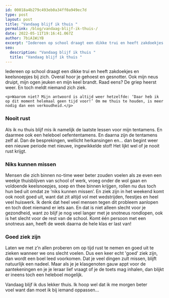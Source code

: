 ```yaml
---
id: 00018a4b279c493eb0a34ff0a949ec7d
type: post
layout: post
title: "Vandaag blijf ik thuis "
permalink: /blog/vandaag-blijf-ik-thuis-/
date: 2022-05-11T19:16:41.067Z
author: 7biA1WiYB
excerpt: "Iedereen op school draagt een dikke trui en heeft zakdoekjes en keelsnoepjes bij zich. Overal hoor je gehoest en gesnotter. Ook mijn neus druipt, mijn ogen jeuken en mijn keel brandt. Raad eens? De griep heerst weer. En toch meldt niemand zich ziek.  "
seo:
  description: "Vandaag blijf ik thuis "
  title: "Vandaag blijf ik thuis "
---
```

Iedereen op school draagt een dikke trui en heeft zakdoekjes en keelsnoepjes bij zich. Overal hoor je gehoest en gesnotter. Ook mijn neus druipt, mijn ogen jeuken en mijn keel brandt. Raad eens? De griep heerst weer. En toch meldt niemand zich ziek.  

    <p>Waarom niet? Mijn antwoord is altijd weer hetzelfde: ‘Daar heb ik op dit moment helemaal geen tijd voor!’ Om me thuis te houden, is meer nodig dan een verkoudheid.</p>
<h3>Nooit rust</h3>
<p>Als ik nu thuis blijf mis ik namelijk de laatste lessen voor mijn tentamens. En daarmee ook een heleboel oefententamens. En daarna zijn de tentamens zelf al. Dan de besprekingen, wellicht herkansingen en… dan begint weer een nieuwe periode met nieuwe, ingewikkelde stof! Het lijkt wel of je nooit rust krijgt. </p>
<h3>Niks kunnen missen</h3>
<p>Mensen die zich binnen no-time weer beter zouden voelen als ze even een weekje thuisblijven van school of werk, vroeg onder de wol gaan en voldoende keelsnoepjes, soep en thee binnen krijgen, rollen nu dus toch hun bed uit omdat ze ‘niks kunnen missen’. En ziek zijn in het weekend komt ook nooit goed uit, want dat zit altijd vol met wedstrijden, feestjes en heel veel huiswerk. Ik denk dat heel veel mensen tegen dit probleem aanlopen en toch doet niemand er iets aan. En dat is niet alleen slecht voor je gezondheid, want zo blijf je nog veel langer met je snotneus rondlopen, ook is het slecht voor de rest van de school. Komt één persoon met een snotneus aan, heeft de week daarna de hele klas er last van! </p>
<h3>Goed ziek zijn</h3>
<p>Laten we met z’n allen proberen om op tijd rust te nemen en goed uit te zieken wanneer we ons slecht voelen. Dus een keer echt 'goed' ziek zijn, dan wordt een boel leed voorkomen. Dat je veel dingen zult missen, blijft natuurlijk een nadeel. Maar als je je klasgenoten gauw appt voor de aantekeningen en je je leraar lief vraagt of je de toets mag inhalen, dan blijkt er ineens toch een heleboel mogelijk. </p>
<p>Vandaag blijf ik dus lekker thuis. Ik hoop wel dat ik me morgen beter voel want dan moet ik bij iemand oppassen...</p>  
